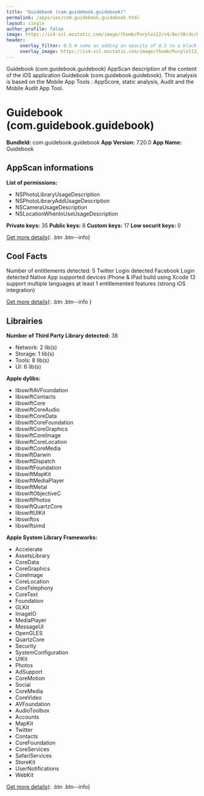 ```yaml
---
title: "Guidebook (com.guidebook.guidebook)"
permalink: /apps/ios/com.guidebook.guidebook.html
layout: single
author_profile: false
image: https://is4-ssl.mzstatic.com/image/thumb/Purple112/v4/0e/30/dc/0e30dc51-ad9e-dee8-e704-b1a0ec9a55d9/AppIcon-1x_U007emarketing-0-7-0-85-220.png/512x512bb.jpg
header: 
     overlay_filter: 0.5 # same as adding an opacity of 0.5 to a black background
     overlay_image: https://is4-ssl.mzstatic.com/image/thumb/Purple112/v4/0e/30/dc/0e30dc51-ad9e-dee8-e704-b1a0ec9a55d9/AppIcon-1x_U007emarketing-0-7-0-85-220.png/512x512bb.jpg
---
```

Guidebook (com.guidebook.guidebook) AppScan description of the content of the iOS application Guidebook (com.guidebook.guidebook). This analysis is based on the Mobile App Tools : AppScore, static analysis, Audit and the Mobile Audit App Tool.

# Guidebook (com.guidebook.guidebook)

**BundleId:** com.guidebook.guidebook
**App Version:** 7.20.0
**App Name:** Guidebook


## AppScan informations 

**List of permissions:** 
- NSPhotoLibraryUsageDescription
- NSPhotoLibraryAddUsageDescription
- NSCameraUsageDescription
- NSLocationWhenInUseUsageDescription
  
  
**Private keys:** 35
**Public keys:** 8
**Custom keys:** 17
**Low securit keys:** 0
  
[Get more details](/pricing.html){: .btn .btn--info}

## Cool Facts

Number of entitlements detected: 5
Twitter Login detected
Facebook Login detected
Native App
supported devices iPhone & iPad
build using Xcode 13
support multiple languages
at least 1 entitlemented features (strong iOS integration)
  
[Get more details](/pricing.html){: .btn .btn--info }

## Librairies 
**Number of Third Party Library detected:** 38
- Network: 2 lib(s)
- Storage: 1 lib(s)
- Tools: 8 lib(s)
- UI: 6 lib(s)


**Apple dylibs:**
- libswiftAVFoundation
- libswiftContacts
- libswiftCore
- libswiftCoreAudio
- libswiftCoreData
- libswiftCoreFoundation
- libswiftCoreGraphics
- libswiftCoreImage
- libswiftCoreLocation
- libswiftCoreMedia
- libswiftDarwin
- libswiftDispatch
- libswiftFoundation
- libswiftMapKit
- libswiftMediaPlayer
- libswiftMetal
- libswiftObjectiveC
- libswiftPhotos
- libswiftQuartzCore
- libswiftUIKit
- libswiftos
- libswiftsimd


**Apple System Library Frameworks:**
- Accelerate
- AssetsLibrary
- CoreData
- CoreGraphics
- CoreImage
- CoreLocation
- CoreTelephony
- CoreText
- Foundation
- GLKit
- ImageIO
- MediaPlayer
- MessageUI
- OpenGLES
- QuartzCore
- Security
- SystemConfiguration
- UIKit
- Photos
- AdSupport
- CoreMotion
- Social
- CoreMedia
- CoreVideo
- AVFoundation
- AudioToolbox
- Accounts
- MapKit
- Twitter
- Contacts
- CoreFoundation
- CoreServices
- SafariServices
- StoreKit
- UserNotifications
- WebKit


  
[Get more details](/pricing.html){: .btn .btn--info}

